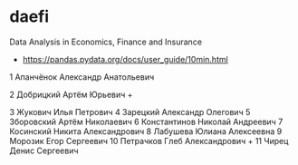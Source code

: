 # daefi
Data Analysis in Economics, Finance and Insurance

* https://pandas.pydata.org/docs/user_guide/10min.html

1	Апанчёнок Александр Анатольевич

2	Добрицкий Артём Юрьевич + 
	
3	Жукович Илья Петрович
4	Зарецкий Александр Олегович
5	Зборовский Артём Николаевич
6	Константинов Николай Андреевич
7	Косинский Никита Александрович
8	Лабушева Юлиана Алексеевна
9	Морозик Егор Сергеевич
10	Петрачков Глеб Александрович +
11	Чирец Денис Сергеевич
